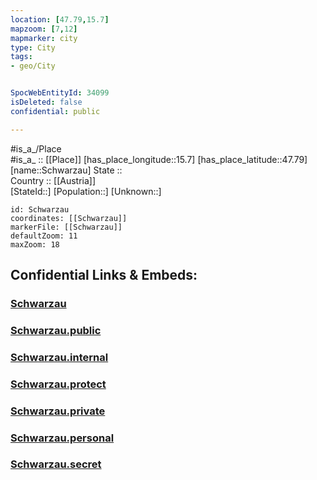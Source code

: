 ```yaml
---
location: [47.79,15.7] 
mapzoom: [7,12] 
mapmarker: city 
type: City
tags:
- geo/City


SpocWebEntityId: 34099
isDeleted: false
confidential: public

---
```

#is_a_/Place  
#is_a_ :: [[Place]] 
[has_place_longitude::15.7] 
[has_place_latitude::47.79] 
[name::Schwarzau] 
State ::  
Country :: [[Austria]]  
[StateId::] 
[Population::] 
[Unknown::] 


```leaflet
id: Schwarzau
coordinates: [[Schwarzau]] 
markerFile: [[Schwarzau]] 
defaultZoom: 11 
maxZoom: 18
```


## Confidential Links & Embeds: 

### [Schwarzau](/_Standards/Earth/Continent/Europe/Europe~Central/Austria/Austrias_States/Niederösterreich/City/Schwarzau.md) 

### [Schwarzau.public](/_public/Earth/Continent/Europe/Europe~Central/Austria/Austrias_States/Niederösterreich/City/Schwarzau.public.md) 

### [Schwarzau.internal](/_internal/Earth/Continent/Europe/Europe~Central/Austria/Austrias_States/Niederösterreich/City/Schwarzau.internal.md) 

### [Schwarzau.protect](/_protect/Earth/Continent/Europe/Europe~Central/Austria/Austrias_States/Niederösterreich/City/Schwarzau.protect.md) 

### [Schwarzau.private](/_private/Earth/Continent/Europe/Europe~Central/Austria/Austrias_States/Niederösterreich/City/Schwarzau.private.md) 

### [Schwarzau.personal](/_personal/Earth/Continent/Europe/Europe~Central/Austria/Austrias_States/Niederösterreich/City/Schwarzau.personal.md) 

### [Schwarzau.secret](/_secret/Earth/Continent/Europe/Europe~Central/Austria/Austrias_States/Niederösterreich/City/Schwarzau.secret.md)

